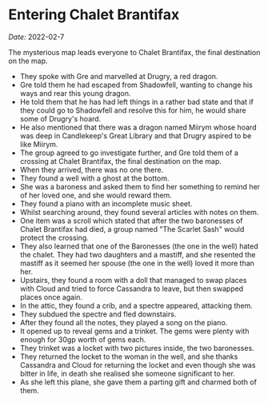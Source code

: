 # Entering Chalet Brantifax

*Date:* 2022-02-7

The mysterious map leads everyone to Chalet Brantifax, the final destination on the map.

* They spoke with Gre and marvelled at Drugry, a red dragon.
* Gre told them he had escaped from Shadowfell, wanting to change his ways and rear this young dragon.
* He told them that he has had left things in a rather bad state and that if they could go to Shadowfell and resolve this for him, he would share some of Drugry's hoard.
* He also mentioned that there was a dragon named Miirym whose hoard was deep in Candlekeep's Great Library and that Drugry aspired to be like Miirym.
* The group agreed to go investigate further, and Gre told them of a crossing at Chalet Brantifax, the final destination on the map.
* When they arrived, there was no one there.
* They found a well with a ghost at the bottom.
* She was a baroness and asked them to find her something to remind her of her loved one, and she would reward them.
* They found a piano with an incomplete music sheet.
* Whilst searching around, they found several articles with notes on them.
* One item was a scroll which stated that after the two baronesses of Chalet Brantifax had died, a group named "The Scarlet Sash" would protect the crossing.
* They also learned that one of the Baronesses (the one in the well) hated the chalet. They had two daughters and a mastiff, and she resented the mastiff as it seemed her spouse (the one in the well) loved it more than her.
* Upstairs, they found a room with a doll that managed to swap places with Cloud and tried to force Cassandra to leave, but then swapped places once again.
* In the attic, they found a crib, and a spectre appeared, attacking them.
* They subdued the spectre and fled downstairs.
* After they found all the notes, they played a song on the piano.
* It opened up to reveal gems and a trinket. The gems were plenty with enough for 30gp worth of gems each.
* They trinket was a locket with two pictures inside, the two baronesses.
* They returned the locket to the woman in the well, and she thanks Cassandra and Cloud for returning the locket and even though she was bitter in life, in death she realised she someone significant to her.
* As she left this plane, she gave them a parting gift and charmed both of them.